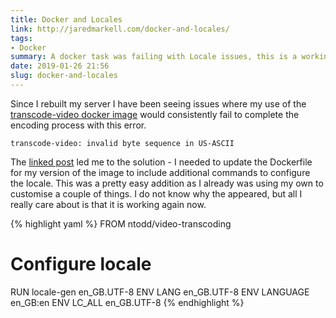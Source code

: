 ```yaml
---
title: Docker and Locales
link: http://jaredmarkell.com/docker-and-locales/
tags:
- Docker
summary: A docker task was failing with Locale issues, this is a working solution
date: 2019-01-26 21:56
slug: docker-and-locales
---
```

Since I rebuilt my server I have been seeing issues where my use of the [transcode-video docker image][transcode-video] would consistently fail to complete the encoding process with this error.

    transcode-video: invalid byte sequence in US-ASCII

The [linked post][docker-and-locales] led me to the solution - I needed to update the Dockerfile for my version of the image to include additional commands to configure the locale. This was a pretty easy addition as I already was using my own to customise a couple of things. I do not know why the appeared, but all I really care about is that it is working again now. 

{% highlight yaml %}
FROM ntodd/video-transcoding
  
# Configure locale
RUN locale-gen en_GB.UTF-8
ENV LANG en_GB.UTF-8
ENV LANGUAGE en_GB:en
ENV LC_ALL en_GB.UTF-8
{% endhighlight %}


[transcode-video]: https://hub.docker.com/r/ntodd/video-transcoding "ntodd/video-transcoding - Docker Hub" 
[docker-and-locales]: http://jaredmarkell.com/docker-and-locales/ "Docker and Locales"
